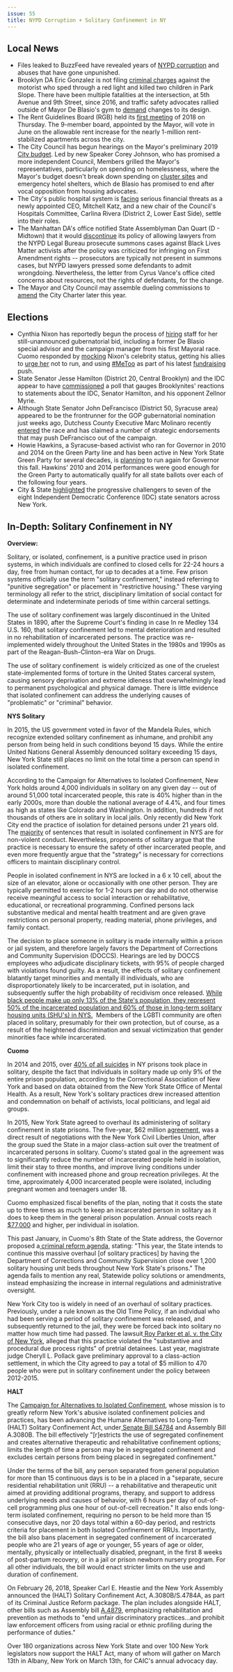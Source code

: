 ```yaml
---
issue: 55
title: NYPD Corruption + Solitary Confinement in NY
---
```

 
## Local News 
-   Files leaked to BuzzFeed have revealed years of [NYPD corruption](https://www.buzzfeed.com/kendalltaggart/secret-nypd-files-hundreds-of-officers-committed-serious?utm_term=.mmwJ34Qq5m#.oune9yNErD) and abuses that have gone unpunished.
-   Brooklyn DA Eric Gonzalez is not filing [criminal charges](https://nyc.streetsblog.org/2018/03/06/da-eric-gonzalez-and-nypd-no-charges-for-driver-who-killed-2-kids-in-crosswalk/) against the motorist who sped through a red light and killed two children in Park Slope. There have been multiple fatalities at the intersection, at 5th Avenue and 9th Street, since 2016, and traffic safety advocates rallied outside of Mayor De Blasio's gym to [demand](https://www.amny.com/news/traffic-safety-park-slope-1.17147371) changes to its design.
-   The Rent Guidelines Board (RGB) held its [first meeting](https://www.nytimes.com/2018/03/08/nyregion/rent-stabilized-apartments-new-york.html) of 2018 on Thursday. The 9-member board, appointed by the Mayor, will vote in June on the allowable rent increase for the nearly 1-million rent-stabilized apartments across the city.
-   The City Council has begun hearings on the Mayor's preliminary 2019 [City budget](http://www.gothamgazette.com/city/7519-city-council-begins-examination-of-de-blasio-budget-plan). Led by new Speaker Corey Johnson, who has promised a more independent Council, Members grilled the Mayor's representatives, particularly on spending on homelessness, where the Mayor's budget doesn't break down spending on [cluster sites](https://www.amny.com/news/nyc-cluster-sites-explained-1.15560249) and emergency hotel shelters, which de Blasio has promised to end after vocal opposition from housing advocates.
-   The City's public hospital system is [facing](http://www.gothamgazette.com/city/7515-under-new-leadership-and-oversight-city-s-hospital-system-in-spotlight) serious financial threats as a newly appointed CEO, Mitchell Katz, and a new chair of the Council's Hospitals Committee, Carlina Rivera (District 2, Lower East Side), settle into their roles.
-   The Manhattan DA's office notified State Assemblyman Dan Quart (D - Midtown) that it would [discontinue](http://www.nydailynews.com/news/politics/da-tosses-policy-letting-nypd-prosecute-activists-summons-cases-article-1.3865519) its policy of allowing lawyers from the NYPD Legal Bureau prosecute summons cases against Black Lives Matter activists after the policy was criticized for infringing on First Amendment rights -- prosecutors are typically not present in summons cases, but NYPD lawyers pressed some defendants to admit wrongdoing. Nevertheless, the letter from Cyrus Vance's office cited concerns about resources, not the rights of defendants, for the change.
-   The Mayor and City Council may assemble dueling commissions to [amend](https://www.nytimes.com/2018/03/09/nyregion/nyc-council-mayor-charter-review.html) the City Charter later this year.

## Elections
-   Cynthia Nixon has reportedly begun the process of [hiring](http://observer.com/2018/03/cynthia-nixon-de-blasio-andrew-cuomo-governor/) staff for her still-unannounced gubernatorial bid, including a former De Blasio special advisor and the campaign manager from his first Mayoral race. Cuomo responded by [mocking](http://www.nystateofpolitics.com/2018/03/with-nixon-potentially-in-the-wings-cuomo-discounts-name-recognition/) Nixon's celebrity status, getting his allies to [urge her](http://www.nystateofpolitics.com/2018/03/maloney-urges-nixon-not-to-run-for-governor/) not to run, and using [#MeToo](https://slate.com/news-and-politics/2018/03/andrew-cuomo-who-hired-a-top-aide-whod-had-an-affair-with-his-intern-is-using-metoo-to-raise-money.html) as part of his latest [fundraising](http://www.nystateofpolitics.com/2018/03/cuomo-2018-plans-spring-fundraisers/) push.
-   State Senator Jesse Hamilton (District 20, Central Brooklyn) and the IDC appear to have [commissioned](http://www.gothamgazette.com/state/7526-poll-targeting-brooklyn-district-gauges-anti-idc-sentiment) a poll that gauges Brooklynites' reactions to statements about the IDC, Senator Hamilton, and his opponent Zellnor Myrie.
-   Although State Senator John DeFrancisco (District 50, Syracuse area) appeared to be the frontrunner for the GOP gubernatorial nomination just weeks ago, Dutchess County Executive Marc Molinaro recently [entered](http://www.syracuse.com/politics/index.ssf/2018/03/marc_molinaro_overtakes_john_defrancisco_in_gop_bid_to_oppose_cuomo.html) the race and has claimed a number of strategic endorsements that may push DeFrancisco out of the campaign.
-   Howie Hawkins, a Syracuse-based activist who ran for Governor in 2010 and 2014 on the Green Party line and has been active in New York State Green Party for several decades, is [planning](http://www.syracuse.com/politics/index.ssf/2018/03/green_partys_howie_hawkins_likely_to_lunch_third_campaign_for_ny_governor.html) to run again for Governor this fall. Hawkins' 2010 and 2014 performances were good enough for the Green Party to automatically qualify for all state ballots over each of the following four years.
-   City & State [highlighted](https://www.cityandstateny.com/articles/politics/campaigns-elections/additional-progressive-challengers-take-idc.html) the progressive challengers to seven of the eight Independent Democratic Conference (IDC) state senators across New York.

## In-Depth: Solitary Confinement in NY

**Overview:**

Solitary, or isolated, confinement, is a punitive practice used in prison systems, in which individuals are confined to closed cells for 22-24 hours a day, free from human contact, for up to decades at a time. Few prison systems officially use the term "solitary confinement," instead referring to "punitive segregation" or placement in "restrictive housing." These varying terminology all refer to the strict, disciplinary limitation of social contact for determinate and indeterminate periods of time within carceral settings.

The use of solitary confinement was largely discontinued in the United States in 1890, after the Supreme Court's finding in case In re Medley 134 U.S. 160, that solitary confinement led to mental deterioration and resulted in no rehabilitation of incarcerated persons. The practice was re-implemented widely throughout the United States in the 1980s and 1990s as part of the Reagan-Bush-Clinton-era War on Drugs.

The use of solitary confinement  is widely criticized as one of the cruelest state-implemented forms of torture in the United States carceral system, causing sensory deprivation and extreme idleness that overwhelmingly lead to permanent psychological and physical damage. There is little evidence that isolated confinement can address the underlying causes of "problematic" or "criminal" behavior.

**NYS Solitary**

In 2015, the US government voted in favor of the Mandela Rules, which recognize extended solitary confinement as inhumane, and prohibit any person from being held in such conditions beyond 15 days. While the entire United Nations General Assembly denounced solitary exceeding 15 days, New York State still places no limit on the total time a person can spend in isolated confinement.

According to the Campaign for Alternatives to Isolated Confinement, New York holds around 4,000 individuals in solitary on any given day -- out of around 51,000 total incarcerated people, this rate is 40% higher than in the early 2000s, more than double the national average of 4.4%, and four times as high as states like Colorado and Washington. In addition, hundreds if not thousands of others are in solitary in local jails. Only recently did New York City end the practice of isolation for detained persons under 21 years old. The [majority](http://wnycaic.org/Solitary-Situation-and-HALT-Summary.pdf) of sentences that result in isolated confinement in NYS are for non-violent conduct. Nevertheless, proponents of solitary argue that the practice is necessary to ensure the safety of other incarcerated people, and even more frequently argue that the "strategy" is necessary for corrections officers to maintain disciplinary control.

People in isolated confinement in NYS are locked in a 6 x 10 cell, about the size of an elevator, alone or occasionally with one other person. They are typically permitted to exercise for 1-2 hours per day and do not otherwise receive meaningful access to social interaction or rehabilitative, educational, or recreational programming. Confined persons lack substantive medical and mental health treatment and are given grave restrictions on personal property, reading material, phone privileges, and family contact.

The decision to place someone in solitary is made internally within a prison or jail system, and therefore largely favors the Department of Corrections and Community Supervision (DOCCS). Hearings are led by DOCCS employees who adjudicate disciplinary tickets, with 95% of people charged with violations found guilty. As a result, the effects of solitary confinement blatantly target minorities and mentally ill individuals, who are disproportionately likely to be incarcerated, put in isolation, and subsequently suffer the high probability of recidivism once released. [While black people make up only 13% of the State's population, they represent 50% of the incarcerated population and 60% of those in long-term solitary housing units (SHU's) in NYS.](http://nycaic.org/facts/)   Members of the LGBTI community are often placed in solitary, presumably for their own protection, but of course, as a result of the heightened discrimination and sexual victimization that gender minorities face while incarcerated.[](http://nycaic.org/facts/)

**Cuomo**

In 2014 and 2015, over [40% of all suicides](https://www.omh.ny.gov/omhweb/resources/publications/suicde-prevention-plan.pdf) in NY prisons took place in solitary, despite the fact that individuals in solitary made up only 9% of the entire prison population, according to the Correctional Association of New York and based on data obtained from the New York State Office of Mental Health. As a result, New York's solitary practices drew increased attention and condemnation on behalf of activists, local politicians, and legal aid groups.

In 2015, New York State agreed to overhaul its administering of solitary confinement in state prisons. The five-year, $62 million [agreement](https://www.documentcloud.org/documents/2647683-New-York-Solitary-Confinement-Lawsuit.html), was a direct result of negotiations with the New York Civil Liberties Union, after the group sued the State in a major class-action suit over the treatment of incarcerated persons in solitary. Cuomo's stated goal in the agreement was to significantly reduce the number of incarcerated people held in isolation, limit their stay to three months, and improve living conditions under confinement with increased phone and group recreation privileges. At the time, approximately 4,000 incarcerated people were isolated, including pregnant women and teenagers under 18.

Cuomo emphasized fiscal benefits of the plan, noting that it costs the state up to three times as much to keep an incarcerated person in solitary as it does to keep them in the general prison population. Annual costs reach[  $77,000](http://princetonspear.com/7x9-fact-sheet/#_edn22) and higher, per individual in isolation.

This past January, in Cuomo's 8th State of the State address, the Governor proposed a[  criminal reform agenda](https://www.governor.ny.gov/sites/governor.ny.gov/files/atoms/files/2018-stateofthestatebook.pdf), stating: "This year, the State intends to continue this massive overhaul [of solitary practices] by having the Department of Corrections and Community Supervision close over 1,200 solitary housing unit beds throughout New York State's prisons." The agenda fails to mention any real, Statewide policy solutions or amendments, instead emphasizing the increase in internal regulations and administrative oversight.

New York City too is widely in need of an overhaul of solitary practices. Previously, under a rule known as the Old Time Policy, if an individual who had been serving a period of solitary confinement was released, and subsequently returned to the jail, they were be forced back into solitary no matter how much time had passed. The lawsuit[  Roy Parker et al. v. the City of New York](https://www.leagle.com/decision/infdco20171212c67), alleged that this practice violated the "substantive and procedural due process rights" of pretrial detainees. Last year, magistrate judge Cheryll L. Pollack gave preliminary approval to a class-action settlement, in which the City agreed to pay a total of $5 million to 470 people who were put in solitary confinement under the policy between 2012-2015.

**HALT**

The [Campaign for Alternatives to Isolated Confinement](http://nycaic.org/), whose mission is to greatly reform New York's abusive isolated confinement policies and practices, has been advancing the Humane Alternatives to Long-Term (HALT) Solitary Confinement Act, under[  Senate Bill S4784](https://www.nysenate.gov/legislation/bills/2017/s4784/amendment/a) and Assembly Bill A.3080B. The bill effectively "[r]estricts the use of segregated confinement and creates alternative therapeutic and rehabilitative confinement options; limits the length of time a person may be in segregated confinement and excludes certain persons from being placed in segregated confinement."

Under the terms of the bill, any person separated from general population for more than 15 continuous days is to be in a placed in a "separate, secure residential rehabilitation unit (RRU) -- a rehabilitative and therapeutic unit aimed at providing additional programs, therapy, and support to address underlying needs and causes of behavior, with 6 hours per day of out-of-cell programming plus one hour of out-of-cell recreation." It also ends long-term isolated confinement, requiring no person to be held more than 15 consecutive days, nor 20 days total within a 60-day period, and restricts criteria for placement in both Isolated Confinement or RRUs. Importantly, the bill also bans placement in segregated confinement of incarcerated people who are 21 years of age or younger, 55 years of age or older, mentally, physically or intellectually disabled, pregnant, in the first 8 weeks of post-partum recovery, or in a jail or prison newborn nursery program. For all other individuals, the bill would enact stricter limits on the use and duration of confinement.

On February 26, 2018, Speaker Carl E. Heastie and the New York Assembly announced the (HALT) Solitary Confinement Act, A.3080B/S.4784A, as part of its Criminal Justice Reform package. The plan includes alongside HALT, other bills such as Assembly bill [A.4879](http://www.assembly.state.ny.us/leg/?bn=A.4879&term=2017), emphasizing rehabilitation and prevention as methods to "end unfair discriminatory practices...and prohibit law enforcement officers from using racial or ethnic profiling during the performance of duties."

Over 180 organizations across New York State and over 100 New York legislators now support the HALT Act, many of whom will gather on March 13th in Albany, New York on March 13th, for CAIC's annual advocacy day.
